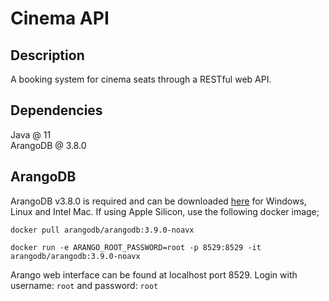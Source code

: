 # Cinema API

## Description

A booking system for cinema seats through a RESTful web API.

## Dependencies

Java @ 11  
ArangoDB @ 3.8.0

## ArangoDB

ArangoDB v3.8.0 is required and can be downloaded [here](https://www.arangodb.com/download-major/) for Windows, Linux and Intel Mac.
If using Apple Silicon, use the following docker image;

`docker pull arangodb/arangodb:3.9.0-noavx`

`docker run -e ARANGO_ROOT_PASSWORD=root -p 8529:8529 -it arangodb/arangodb:3.9.0-noavx`

Arango web interface can be found at localhost port 8529. Login with username: `root` and password: `root`
